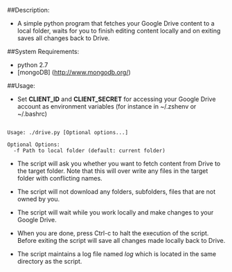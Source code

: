 ##Description:

* A simple python program that fetches your Google Drive content to a local folder, waits for
you to finish editing content locally and on exiting saves all changes back to Drive. 

##System Requirements:

* python 2.7
* [mongoDB] (http://www.mongodb.org/)

##Usage:

* Set **CLIENT_ID** and **CLIENT_SECRET** for accessing your Google Drive account as environment variables (for instance
in ~/.zshenv or ~/.bashrc)

```

Usage: ./drive.py [Optional options...] 

Optional Options:
  -f Path to local folder (default: current folder)

```

* The script will ask you whether you want to fetch content from Drive to the target folder. Note 
that this will over write any files in the target folder with conflicting names.

* The script will not download any folders, subfolders, files that are not owned by you. 

* The script will wait while you work locally and make changes to your Google Drive.

* When you are done, press Ctrl-c to halt the execution of the script. Before exiting the script
will save all changes made locally back to Drive.

* The script maintains a log file named *log* which is located in the same directory as the script.   
